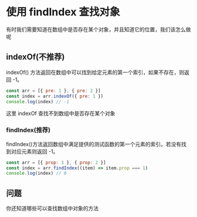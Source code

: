 # 使用 findIndex 查找对象

有时我们需要知道在数组中是否存在某个对象，并且知道它的位置，我们该怎么做呢

## indexOf(不推荐)

indexOf() 方法返回在数组中可以找到给定元素的第一个索引，如果不存在，则返回 -1。

```js
const arr = [{ pre: 1 }, { pre: 2 }]
const index = arr.indexOf({ pre: 1 })
console.log(index) // -1
```

这里 indexOf 查找不到数组中是否存在某个对象

### findIndex(推荐)

findIndex()方法返回数组中满足提供的测试函数的第一个元素的索引。若没有找到对应元素则返回 -1。

```js
const arr = [{ prop: 1 }, { prop: 2 }]
const index = arr.findIndex((item) => item.prop === 1)
console.log(index) // 0
```

## 问题

你还知道哪些可以查找数组中对象的方法
